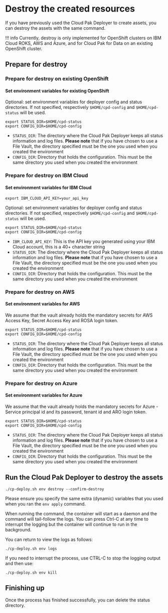 # Destroy the created resources

If you have previously used the Cloud Pak Deployer to create assets, you can destroy the assets with the same command.

!!! info
    Currently, destroy is only implemented for OpenShift clusters on IBM Cloud ROKS, AWS and Azure, and for Cloud Pak for Data on an existing OpenShift cluster.

## Prepare for destroy

### Prepare for destroy on existing OpenShift

#### Set environment variables for existing OpenShift

Optional: set environment variables for deployer config and status directories. If not specified, respectively `$HOME/cpd-config` and `$HOME/cpd-status` will be used.
```
export STATUS_DIR=$HOME/cpd-status
export CONFIG_DIR=$HOME/cpd-config
```

- `STATUS_DIR`: The directory where the Cloud Pak Deployer keeps all status information and log files. **Please note** that if you have chosen to use a File Vault, the directory specified must be the one you used when you created the environment
- `CONFIG_DIR`: Directory that holds the configuration. This must be the same directory you used when you created the environment

### Prepare for destroy on IBM Cloud

#### Set environment variables for IBM Cloud

```
export IBM_CLOUD_API_KEY=your_api_key
```

Optional: set environment variables for deployer config and status directories. If not specified, respectively `$HOME/cpd-config` and `$HOME/cpd-status` will be used.
```
export STATUS_DIR=$HOME/cpd-status
export CONFIG_DIR=$HOME/cpd-config
```

- `IBM_CLOUD_API_KEY`: This is the API key you generated using your IBM Cloud account, this is a 40+ character string
- `STATUS_DIR`: The directory where the Cloud Pak Deployer keeps all status information and log files. **Please note** that if you have chosen to use a File Vault, the directory specified must be the one you used when you created the environment
- `CONFIG_DIR`: Directory that holds the configuration. This must be the same directory you used when you created the environment

### Prepare for destroy on AWS

#### Set environment variables for AWS

We assume that the vault already holds the mandatory secrets for AWS Access Key, Secret Access Key and ROSA login token.

```
export STATUS_DIR=$HOME/cpd-status
export CONFIG_DIR=$HOME/cpd-config
```

- `STATUS_DIR`: The directory where the Cloud Pak Deployer keeps all status information and log files. **Please note** that if you have chosen to use a File Vault, the directory specified must be the one you used when you created the environment
- `CONFIG_DIR`: Directory that holds the configuration. This must be the same directory you used when you created the environment

### Prepare for destroy on Azure

#### Set environment variables for Azure

We assume that the vault already holds the mandatory secrets for Azure - Service principal id and its password, tenant id and ARO login token.

```
export STATUS_DIR=$HOME/cpd-status
export CONFIG_DIR=$HOME/cpd-config
```

- `STATUS_DIR`: The directory where the Cloud Pak Deployer keeps all status information and log files. **Please note** that if you have chosen to use a File Vault, the directory specified must be the one you used when you created the environment
- `CONFIG_DIR`: Directory that holds the configuration. This must be the same directory you used when you created the environment

## Run the Cloud Pak Deployer to destroy the assets

```
./cp-deploy.sh env destroy --confirm-destroy
```

Please ensure you specify the same extra (dynamic) variables that you used when you ran the `env apply` command.

When running the command, the container will start as a daemon and the command will tail-follow the logs. You can press Ctrl-C at any time to interrupt the logging but the container will continue to run in the background.

You can return to view the logs as follows:

```
./cp-deploy.sh env logs
```

If you need to interrupt the process, use CTRL-C to stop the logging output and then use:

```
./cp-deploy.sh env kill
```

## Finishing up

Once the process has finished successfully, you can delete the status directory.
